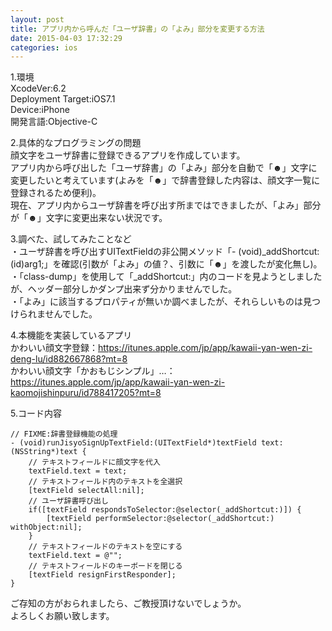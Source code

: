 ```yaml
---
layout: post
title: アプリ内から呼んだ「ユーザ辞書」の「よみ」部分を変更する方法
date: 2015-04-03 17:32:29
categories: ios
---
```

<!-- {% raw %} -->
<p>1.環境<br>
XcodeVer:6.2<br>
Deployment Target:iOS7.1<br>
Device:iPhone<br>
開発言語:Objective-C</p>

<p>2.具体的なプログラミングの問題<br>
顔文字をユーザ辞書に登録できるアプリを作成しています。<br>
アプリ内から呼び出した「ユーザ辞書」の「よみ」部分を自動で「☻」文字に変更したいと考えています(よみを「☻」で辞書登録した内容は、顔文字一覧に登録されるため便利)。<br>
現在、アプリ内からユーザ辞書を呼び出す所まではできましたが、「よみ」部分が「☻」文字に変更出来ない状況です。</p>

<p>3.調べた、試してみたことなど<br>
・ユーザ辞書を呼び出すUITextFieldの非公開メソッド「- (void)_addShortcut:(id)arg1;」を確認(引数が「よみ」の値？、引数に「☻」を渡したが変化無し)。<br>
・「class-dump」を使用して「_addShortcut:」内のコードを見ようとしましたが、ヘッダー部分しかダンプ出来ず分かりませんでした。<br>
・「よみ」に該当するプロパティが無いか調べましたが、それらしいものは見つけられませんでした。</p>

<p>4.本機能を実装しているアプリ<br>
かわいい顔文字登録：<a href="https://itunes.apple.com/jp/app/kawaii-yan-wen-zi-deng-lu/id882667868?mt=8" rel="nofollow">https://itunes.apple.com/jp/app/kawaii-yan-wen-zi-deng-lu/id882667868?mt=8</a><br>
かわいい顔文字「かおもじシンプル」…：<a href="https://itunes.apple.com/jp/app/kawaii-yan-wen-zi-kaomojishinpuru/id788417205?mt=8" rel="nofollow">https://itunes.apple.com/jp/app/kawaii-yan-wen-zi-kaomojishinpuru/id788417205?mt=8</a></p>

<p>5.コード内容</p>

<pre><code>// FIXME:辞書登録機能の処理
- (void)runJisyoSignUpTextField:(UITextField*)textField text:(NSString*)text {
    // テキストフィールドに顔文字を代入
    textField.text = text;
    // テキストフィールド内のテキストを全選択
    [textField selectAll:nil];
    // ユーザ辞書呼び出し
    if([textField respondsToSelector:@selector(_addShortcut:)]) {
        [textField performSelector:@selector(_addShortcut:) withObject:nil];
    }
    // テキストフィールドのテキストを空にする
    textField.text = @"";
    // テキストフィールドのキーボードを閉じる
    [textField resignFirstResponder];
}
</code></pre>

<p>ご存知の方がおられましたら、ご教授頂けないでしょうか。<br>
よろしくお願い致します。</p>
<!-- {% endraw %} -->
